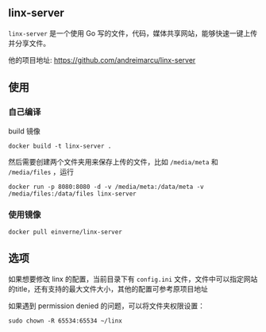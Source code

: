 ## linx-server
`linx-server` 是一个使用 Go 写的文件，代码，媒体共享网站，能够快速一键上传并分享文件。

他的项目地址: <https://github.com/andreimarcu/linx-server>

## 使用

### 自己编译
build 镜像

    docker build -t linx-server .

然后需要创建两个文件夹用来保存上传的文件，比如 `/media/meta` 和 `/media/files` ，运行

    docker run -p 8080:8080 -d -v /media/meta:/data/meta -v /media/files:/data/files linx-server

### 使用镜像

    docker pull einverne/linx-server

## 选项
如果想要修改 linx 的配置，当前目录下有 `config.ini` 文件，文件中可以指定网站的title，还有支持的最大文件大小，其他的配置可参考原项目地址

如果遇到 permission denied 的问题，可以将文件夹权限设置：

```
sudo chown -R 65534:65534 ~/linx
```
